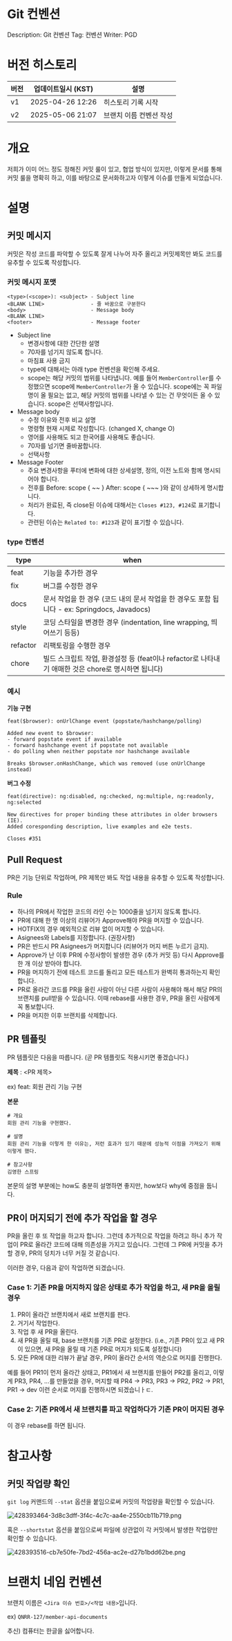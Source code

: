 # Git 컨벤션

Description: Git 컨벤션
Tag: 컨벤션
Writer: PGD

# 버전 히스토리

| 버전 | 업데이트일시 (KST) | 설명 |
| --- | --- | --- |
| v1 | 2025-04-26 12:26 | 히스토리 기록 시작 |
| v2 | 2025-05-06 21:07 | 브랜치 이름 컨벤션 작성 |

# 개요

저희가 이미 어느 정도 정해진 커밋 룰이 있고, 협업 방식이 있지만, 이렇게 문서를 통해 커밋 룰을 명확히 하고, 이를 바탕으로 문서화하고자 이렇게 이슈를 만들게 되었습니다.

# 설명

## 커밋 메시지

커밋은 작성 코드를 파악할 수 있도록 잘게 나누어 자주 올리고 커밋제목만 봐도 코드를 유추할 수 있도록 작성합니다.

### 커밋 메시지 포맷

```
<type>(<scope>): <subject> - Subject line
<BLANK LINE>               - 줄 바꿈으로 구분한다
<body>                     - Message body
<BLANK LINE>
<footer>                   - Message footer

```

- Subject line
    - 변경사항에 대한 간단한 설명
    - 70자를 넘기지 않도록 합니다.
    - 마침표 사용 금지
    - type에 대해서는 아래 type 컨벤션을 확인해 주세요.
    - scope는 해당 커밋의 범위를 나타냅니다. 예를 들어 `MemberController`를 수정했으면 scope에 `MemberController`가 올 수 있습니다. scope에는 꼭 파일명이 올 필요는 없고, 해당 커밋의 범위를 나타낼 수 있는 건 무엇이든 올 수 있습니다. scope은 선택사항입니다.
- Message body
    - 수정 이유와 전후 비교 설명
    - 명령형 현재 시제로 작성합니다. (changed X, change O)
    - 영어를 사용해도 되고 한국어를 사용해도 좋습니다.
    - 70자를 넘기면 줄바꿈합니다.
    - 선택사항
- Message Footer
    - 주요 변경사항을 푸터에 변화에 대한 상세설명, 정의, 이전 노트와 함께 명시되어야 합니다.
    - 전후를 Before: scope { ~~ } After: scope { ~~~ }와 같이 상세하게 명시합니다.
    - 처리가 완료된, 즉 close된 이슈에 대해서는 `Closes #123, #124`로 표기합니다.
    - 관련된 이슈는 `Related to: #123`과 같이 표기할 수 있습니다.

### type 컨벤션

| type | when |
| --- | --- |
| feat | 기능을 추가한 경우 |
| fix | 버그를 수정한 경우 |
| docs | 문서 작업을 한 경우 (코드 내의 문서 작업을 한 경우도 포함 됩니다 - ex: Springdocs, Javadocs) |
| style | 코딩 스타일을 변경한 경우 (indentation, line wrapping, 띄어쓰기 등등) |
| refactor | 리팩토링을 수행한 경우 |
| chore | 빌드 스크립트 작업, 환경설정 등 (feat이나 refactor로 나타내기 애매한 것은 chore로 명시하면 됩니다) |

### 예시

**기능 구현**

```
feat($browser): onUrlChange event (popstate/hashchange/polling)

Added new event to $browser:
- forward popstate event if available
- forward hashchange event if popstate not available
- do polling when neither popstate nor hashchange available

Breaks $browser.onHashChange, which was removed (use onUrlChange instead)

```

**버그 수정**

```
feat(directive): ng:disabled, ng:checked, ng:multiple, ng:readonly, ng:selected

New directives for proper binding these attributes in older browsers (IE).
Added coresponding description, live examples and e2e tests.

Closes #351

```

## Pull Request

PR은 기능 단위로 작업하며, PR 제목만 봐도 작업 내용을 유추할 수 있도록 작성합니다.

### Rule

- 하나의 PR에서 작업한 코드의 라인 수는 1000줄을 넘기지 않도록 합니다.
- PR에 대해 한 명 이상의 리뷰어가 Approve해야 PR을 머지할 수 있습니다.
- HOTFIX의 경우 예외적으로 리뷰 없이 머지할 수 있습니다.
- Asignees와 Labels를 지정합니다. (권장사항)
- PR은 반드시 PR Asignees가 머지합니다 (리뷰어가 머지 버튼 누르기 금지).
- Approve가 난 이후 PR에 수정사항이 발생한 경우 (추가 커밋 등) 다시 Approve를 한 개 이상 받아야 합니다.
- PR을 머지하기 전에 테스트 코드를 돌리고 모든 테스트가 완벽히 통과하는지 확인합니다.
- PR로 올라간 코드를 PR을 올린 사람이 아닌 다른 사람이 사용해야 해서 해당 PR의 브랜치를 pull받을 수 있습니다. 이때 rebase를 사용한 경우, PR을 올린 사람에게 꼭 통보합니다.
- PR을 머지한 이후 브랜치를 삭제합니다.

## PR 템플릿

PR 템플릿은 다음을 따릅니다. (곧 PR 템플릿도 적용시키면 좋겠습니다.)

**제목**
<type>: <PR 제목>

ex) feat: 회원 관리 기능 구현

**본문**

```
# 개요
회원 관리 기능을 구현했다.

# 설명
회원 관리 기능을 이렇게 한 이유는, 저런 효과가 있기 때문에 성능적 이점을 가져오기 위해 이렇게 했다.

# 참고사항
김영한 스프링

```

본문의 설명 부분에는 how도 충분히 설명하면 좋지만, how보다 why에 중점을 둡니다.

## PR이 머지되기 전에 추가 작업을 할 경우

PR을 올린 후 또 작업을 하고자 합니다. 그런데 추가적으로 작업을 하려고 하니 추가 작업이 PR로 올라간 코드에 대해 의존성을 가지고 있습니다. 그런데 그 PR에 커밋을 추가할 경우, PR의 덩치가 너무 커질 것 같습니다.

이러한 경우, 다음과 같이 작업하면 되겠습니다.

### Case 1: 기존 PR을 머지하지 않은 상태로 추가 작업을 하고, 새 PR을 올릴 경우

1. PR이 올라간 브랜치에서 새로 브랜치를 판다.
2. 거기서 작업한다.
3. 작업 후 새 PR을 올린다.
4. 새 PR을 올릴 때, base 브랜치를 기존 PR로 설정한다. (i.e., 기존 PR이 있고 새 PR이 있으면, 새 PR을 올릴 때 기존 PR로 머지가 되도록 설정합니다)
5. 모든 PR에 대한 리뷰가 끝날 경우, PR이 올라간 순서의 역순으로 머지를 진행한다.

예를 들어 PR1이 먼저 올라간 상태고, PR1에서 새 브랜치를 만들어 PR2를 올리고, 이렇게 PR3, PR4, ...를 만들었을 경우, 머지할 때 PR4 -> PR3, PR3 -> PR2, PR2 -> PR1, PR1 -> dev 이런 순서로 머지를 진행하시면 되겠습니ㅏㄷ.

### Case 2: 기존 PR에서 새 브랜치를 파고 작업하다가 기존 PR이 머지된 경우

이 경우 rebase를 하면 됩니다.

# 참고사항

## 커밋 작업량 확인

`git log` 커맨드의 `--stat` 옵션을 붙임으로써 커밋의 작업량을 확인할 수 있습니다.

![428393464-3d8c3dff-3f4c-4c7c-aa4e-2550cb11b719.png](428393464-3d8c3dff-3f4c-4c7c-aa4e-2550cb11b719.png)

혹은 `--shortstat` 옵션을 붙임으로써 파일에 상관없이 각 커밋에서 발생한 작업량만 확인할 수 있습니다.

![428393516-cb7e50fe-7bd2-456a-ac2e-d27b1bdd62be.png](428393516-cb7e50fe-7bd2-456a-ac2e-d27b1bdd62be.png)

# 브랜치 네임 컨벤션

브랜치 이름은 `<Jira 이슈 번호>/<작업 내용>`입니다.

ex) `QNRR-127/member-api-documents`

추신) 컴퓨터는 한글을 싫어합니다.